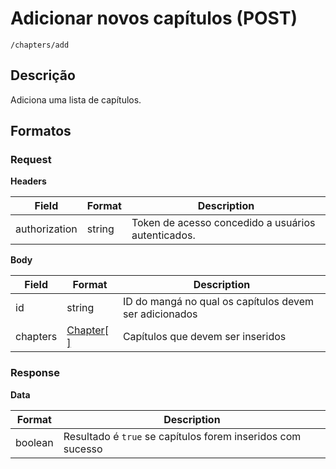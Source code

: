 # Adicionar novos capítulos (POST)

`/chapters/add` 

## Descrição

Adiciona uma lista de capítulos.

## Formatos

### Request

**Headers**

| Field | Format | Description |
|-------|-------|-------------|
|authorization| string | Token de acesso concedido a usuários autenticados. |

**Body**

| Field | Format | Description |
|-------|-------|-------------|
| id | string | ID do mangá no qual os capítulos devem ser adicionados |
| chapters | [Chapter[ ]](../types/Chapter.md) | Capítulos que devem ser inseridos  |

### Response

**Data**

| Format | Description |
|-------|-------------|
|boolean | Resultado é `true` se capítulos forem inseridos com sucesso | 